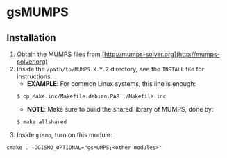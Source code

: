 # gsMUMPS

## Installation
1. Obtain the MUMPS files from [http://mumps-solver.org](http://mumps-solver.org)
2. Inside the `/path/to/MUMPS.X.Y.Z` directory, see the `INSTALL` file for instructions.
	- **EXAMPLE**: For common Linux systems, this line is enough:
	```
	$ cp Make.inc/Makefile.debian.PAR ./Makefile.inc
	```
	- **NOTE**: Make sure to build the shared library of MUMPS, done by:
	```
	$ make allshared
	```
3. Inside `gismo`, turn on this module:
```
cmake . -DGISMO_OPTIONAL="gsMUMPS;<other modules>"
```

